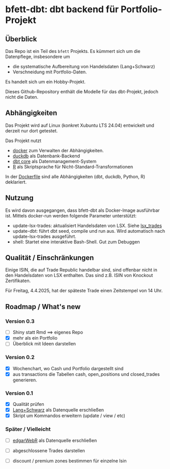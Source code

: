# bfett-dbt: dbt backend für Portfolio-Projekt

## Überblick

Das Repo ist ein Teil des `bfett` Projekts. Es kümmert sich um die Datenpflege, insbesondere um 

- die systematische Aufbereitung von Handelsdaten (Lang+Schwarz)
- Verschneidung mit Portfolio-Daten.

Es handelt sich um ein Hobby-Projekt.

Dieses Github-Repository enthält die Modelle für das dbt-Projekt, jedoch nicht die Daten. 

## Abhängigkeiten

Das Projekt wird auf Linux (konkret Xubuntu LTS 24.04) entwickelt und derzeit nur dort getestet.

Das Projekt nutzt 
- [docker](https://www.docker.com/) zum Verwalten der Abhängigkeiten.
- [duckdb](https://duckdb.org/) als Datenbank-Backend
- [dbt core](https://www.getdbt.com/) als Datenmanagement-System
- [R](https://www.r-project.org/) als Skriptsprache für Nicht-Standard-Transformationen

In der [Dockerfile](https://github.com/kweinert/bfett-dbt/blob/main/Dockerfile) sind alle Abhängigkeiten (dbt, duckdb, Python, R) deklariert.

## Nutzung

Es wird davon ausgegangen, dass bfett-dbt als Docker-Image ausführbar ist. Mittels docker-run werden folgende Parameter unterstützt:

- update-lsx-trades: aktualisiert Handelsdaten von LSX. Siehe [lsx_trades](https://github.com/kweinert/lsx_trades)
- update-dbt: führt dbt seed, compile und run aus. Wird automatisch nach update-lsx-trades ausgeführt.
- shell: Startet eine interaktive Bash-Shell. Gut zum Debuggen

## Qualität / Einschränkungen

Einige ISIN, die auf Trade Republic handelbar sind, sind offenbar nicht in den Handelsdaten von LSX enthalten. Das sind z.B. ISIN von Knockout Zertifikaten.

Für Freitag, 4.4.2025, hat der späteste Trade einen Zeitstempel von 14 Uhr. 

## Roadmap / What's new

### Version 0.3

- [ ] Shiny statt Rmd ==> eigenes Repo
- [x] mehr als ein Portfolio
- [ ] Überblick mit Ideen darstellen

### Version 0.2

- [x] Wochenchart, wo Cash und Portfolio dargestellt sind
- [x] aus transactions die Tabellen cash, open_positions und closed_trades generieren.

### Version 0.1

- [x] Qualität prüfen
- [x] [Lang+Schwarz](https://www.ls-x.de/de/download) als Datenquelle erschließen
- [x] Skript um Kommandos erweitern (update / view / etc)

### Später / Vielleicht

- [ ] [edgarWebR](https://cran.r-project.org/web/packages/edgarWebR/vignettes/edgarWebR.html) als Datenquelle erschließen
- [ ] abgeschlossene Trades darstellen
- [ ] discount / premium zones bestimmen für einzelne Isin

